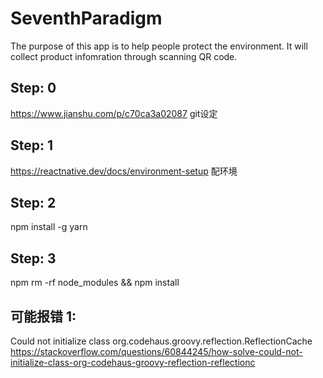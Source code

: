 # SeventhParadigm
The purpose of this app is to help people protect the environment. It will collect product infomration through scanning QR code.
## Step: 0
https://www.jianshu.com/p/c70ca3a02087 git设定
## Step: 1 
https://reactnative.dev/docs/environment-setup 配环境
## Step: 2
npm install -g yarn
## Step: 3
npm rm -rf node_modules && npm install
## 可能报错 1:
 Could not initialize class org.codehaus.groovy.reflection.ReflectionCache
https://stackoverflow.com/questions/60844245/how-solve-could-not-initialize-class-org-codehaus-groovy-reflection-reflectionc
